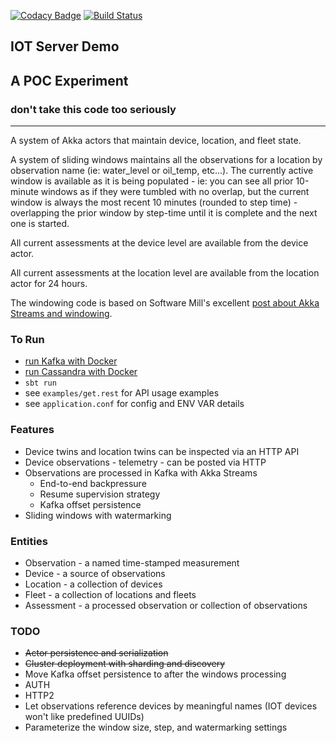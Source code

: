 [![Codacy Badge](https://api.codacy.com/project/badge/Grade/a237011c288a4a4e9d7462094be6a082)](https://www.codacy.com/app/navicore/iot-server-demo?utm_source=github.com&utm_medium=referral&utm_content=navicore/iot-server-demo&utm_campaign=badger)
[![Build Status](https://travis-ci.org/navicore/iot-server-demo.svg?branch=master)](https://travis-ci.org/navicore/iot-server-demo)

IOT Server Demo
---

## A POC Experiment
### don't take this code too seriously
---

A system of Akka actors that maintain device, location, and fleet state.

A system of sliding windows maintains all the observations for a location by
observation name (ie: water_level or oil_temp, etc...).  The currently active
window is available as it is being populated - ie: you can see all prior
10-minute windows as if they were tumbled with no overlap, but the current
window is always the most recent 10 minutes (rounded to step time) -
overlapping the prior window by step-time until it is complete and the next one
is started.

All current assessments at the device level are available from the device
actor.

All current assessments at the location level are available from the location
actor for 24 hours.

The windowing code is based on Software Mill's excellent [post about Akka
Streams and windowing].

### To Run

* [run Kafka with Docker]
* [run Cassandra with Docker]
* `sbt run`
* see `examples/get.rest` for API usage examples
* see `application.conf` for config and ENV VAR details

### Features
  * Device twins and location twins can be inspected via an HTTP API
  * Device observations - telemetry - can be posted via HTTP
  * Observations are processed in Kafka with Akka Streams
    * End-to-end backpressure
    * Resume supervision strategy
    * Kafka offset persistence
  * Sliding windows with watermarking

### Entities
  * Observation - a named time-stamped measurement
  * Device - a source of observations
  * Location - a collection of devices
  * Fleet - a collection of locations and fleets
  * Assessment - a processed observation or collection of observations

### TODO
  * ~~Actor persistence and serialization~~
  * ~~Cluster deployment with sharding and discovery~~
  * Move Kafka offset persistence to after the windows processing
  * AUTH
  * HTTP2
  * Let observations reference devices by meaningful names (IOT devices won't like predefined UUIDs)
  * Parameterize the window size, step, and watermarking settings

[post about Akka Streams and windowing]: https://softwaremill.com/windowing-data-in-akka-streams/
[run Kafka with Docker]: https://gist.github.com/navicore/017c6ab1d735596cecc2732e2faaa0dd
[run Cassandra with Docker]: https://gist.github.com/navicore/6116395a56224d608b979053efae5981

